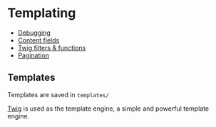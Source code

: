 # Templating

* [Debugging](debugging.md)
* [Content fields](content-fields.md) 
* [Twig filters & functions](twig.md)
* [Pagination](pagination.md)

## Templates

Templates are saved in `templates/`

[Twig](https://twig.symfony.com/) is used as the template engine, a simple and powerful template engine.


